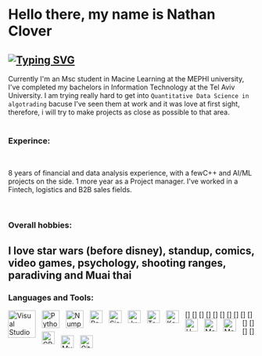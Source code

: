 # Hello there, my name is Nathan Clover
[![Typing SVG](https://readme-typing-svg.demolab.com/?lines=Msc+student+in+Macine+Learning;8+years+of+analysis+experience;avarege+Analyst/DS/ML/AI/C++_enjoyer;Digital+Craftsman)](https://git.io/typing-svg)
---
Currently I'm an Msc student in Macine Learning at the MEPHI university,
I've completed my bachelors in Information Technology at the Tel Aviv University.
I am trying really hard to get into `Quantitative Data Science in algotrading` bacuse I've seen them at work and it was love at first sight, therefore, i will try to make projects as close as possible to that area.
<br />
<br />
### Experince:

<br />

8 years of financial and data analysis experience,
with a fewC++ and AI/ML projects on the side.
1 more year as a Project manager. I've worked in a Fintech, logistics and B2B sales fields.

<br />

### Overall hobbies:
I love star wars (before disney), standup, comics, video games, psychology, shooting ranges, paradiving and Muai thai
---
### Languages and Tools:

[<img align="left" alt="Visual Studio Code" width="56px" src="https://cdn.jsdelivr.net/gh/devicons/devicon/icons/vscode/vscode-original.svg" style="padding-right:10px;" />]
[<img align="left" alt="Python" width="36px" src="https://cdn.jsdelivr.net/gh/devicons/devicon@latest/icons/python/python-original-wordmark.svg" style="padding-right:10px;" />]
[<img align="left" alt="Numpy" width="36px" src="https://cdn.jsdelivr.net/gh/devicons/devicon@latest/icons/numpy/numpy-original-wordmark.svg" style="padding-right:10px;" />]
[<img align="left" alt="Pandas" width="26px" src="https://cdn.jsdelivr.net/gh/devicons/devicon@latest/icons/pandas/pandas-original-wordmark.svg" style="padding-right:10px;" />]
[<img align="left" alt="Sickit" width="26px" src="https://cdn.jsdelivr.net/gh/devicons/devicon@latest/icons/scikitlearn/scikitlearn-original.svg" style="padding-right:10px;" />]
[<img align="left" alt="Jupyter" width="26px" src="https://cdn.jsdelivr.net/gh/devicons/devicon@latest/icons/jupyter/jupyter-original-wordmark.svg" style="padding-right:10px;" />]
[<img align="left" alt="Tensor" width="26px" src="https://cdn.jsdelivr.net/gh/devicons/devicon@latest/icons/tensorflow/tensorflow-original.svg" style="padding-right:10px;" />]
[<img align="left" alt="Kaggle" width="26px" src="https://cdn.jsdelivr.net/gh/devicons/devicon@latest/icons/kaggle/kaggle-original-wordmark.svg" style="padding-right:10px;" />]
[<img align="left" alt="UML" width="26px" src="https://cdn.jsdelivr.net/gh/devicons/devicon@latest/icons/unifiedmodelinglanguage/unifiedmodelinglanguage-original-wordmark.svg" style="padding-right:10px;" />]
[<img align="left" alt="MatPlotLib" width="26px" src="https://cdn.jsdelivr.net/gh/devicons/devicon@latest/icons/matplotlib/matplotlib-plain.svg" style="padding-right:10px;" />]
[<img align="left" alt="MatLab" width="26px" src="https://cdn.jsdelivr.net/gh/devicons/devicon@latest/icons/matlab/matlab-original.svg" style="padding-right:10px;" />]
[<img align="left" alt="CPP" width="26px" src="https://cdn.jsdelivr.net/gh/devicons/devicon@latest/icons/cplusplus/cplusplus-original.svg" style="padding-right:10px;" />]
[<img align="left" alt="MySQL" width="26px" src="https://cdn.jsdelivr.net/gh/devicons/devicon/icons/mysql/mysql-original.svg" style="padding-right:10px;" />]
[<img align="left" alt="Git" width="26px" src="https://cdn.jsdelivr.net/gh/devicons/devicon/icons/git/git-original.svg" style="padding-right:10px;" />]

  


